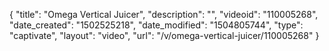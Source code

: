 {
    "title": "Omega Vertical Juicer",
    "description": "",
    "videoid": "110005268",
    "date_created": "1502525218",
    "date_modified": "1504805744",
    "type": "captivate",
    "layout": "video",
    "url": "\/v\/omega-vertical-juicer\/110005268"
}